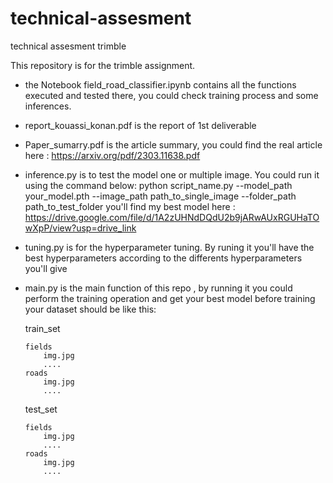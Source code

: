 # technical-assesment
technical assesment trimble

This repository is for the trimble assignment.
- the Notebook field_road_classifier.ipynb contains all the functions executed and tested there, you could check training process and some inferences.
- report_kouassi_konan.pdf is the report of 1st deliverable

- Paper_sumarry.pdf is the article summary, you could find the real article here : https://arxiv.org/pdf/2303.11638.pdf

- inference.py is to test the model one or multiple image. You could run it using the command below:
    python script_name.py --model_path your_model.pth --image_path path_to_single_image --folder_path path_to_test_folder
    you'll find my best model here : https://drive.google.com/file/d/1A2zUHNdDQdU2b9jARwAUxRGUHaTOwXpP/view?usp=drive_link

- tuning.py is for the hyperparameter tuning. By runing it you'll have the best hyperparameters according to the differents hyperparameters you'll give

- main.py is the main function of this repo , by running it you could perform the training operation and get your best model
before training your dataset should be like this:


  train_set
  
      fields
          img.jpg
          ....
      roads
          img.jpg
          ....
  
  test_set
  
      fields
          img.jpg
          ....
      roads
          img.jpg
          ....



